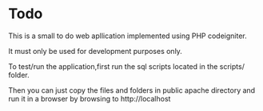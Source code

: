# Todo
This is a small to do web apllication implemented using PHP codeigniter.

It must only be used for development purposes only.

To test/run the application,first run the sql scripts located in the scripts/ folder.

Then you can just copy the files and folders in public apache directory and run it in a browser by browsing to http://localhost
